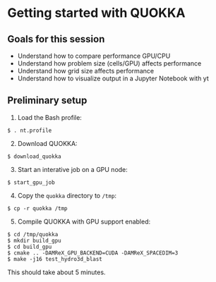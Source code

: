 # Getting started with QUOKKA

## Goals for this session

* Understand how to compare performance GPU/CPU
* Understand how problem size (cells/GPU) affects performance
* Understand how grid size affects performance
* Understand how to visualize output in a Jupyter Notebook with yt

## Preliminary setup

1. Load the Bash profile:
```
$ . nt.profile
```

2. Download QUOKKA:
```
$ download_quokka
```

3. Start an interative job on a GPU node:
```
$ start_gpu_job
```

4. Copy the `quokka` directory to `/tmp`:
```
$ cp -r quokka /tmp
```

5. Compile QUOKKA with GPU support enabled:
```
$ cd /tmp/quokka
$ mkdir build_gpu
$ cd build_gpu
$ cmake .. -DAMReX_GPU_BACKEND=CUDA -DAMReX_SPACEDIM=3
$ make -j16 test_hydro3d_blast
```
This should take about 5 minutes.
